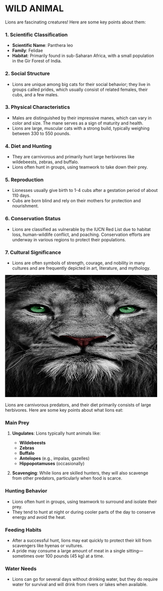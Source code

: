 # WILD ANIMAL
Lions are fascinating creatures! Here are some key points about them:

### 1. **Scientific Classification**
   - **Scientific Name**: Panthera leo
   - **Family**: Felidae
   - **Habitat**: Primarily found in sub-Saharan Africa, with a small population in the Gir Forest of India.

### 2. **Social Structure**
   - Lions are unique among big cats for their social behavior; they live in groups called prides, which usually consist of related females, their cubs, and a few males.

### 3. **Physical Characteristics**
   - Males are distinguished by their impressive manes, which can vary in color and size. The mane serves as a sign of maturity and health.
   - Lions are large, muscular cats with a strong build, typically weighing between 330 to 550 pounds.

### 4. **Diet and Hunting**
   - They are carnivorous and primarily hunt large herbivores like wildebeests, zebras, and buffalo.
   - Lions often hunt in groups, using teamwork to take down their prey.

### 5. **Reproduction**
   - Lionesses usually give birth to 1-4 cubs after a gestation period of about 110 days.
   - Cubs are born blind and rely on their mothers for protection and nourishment.

### 6. **Conservation Status**
   - Lions are classified as vulnerable by the IUCN Red List due to habitat loss, human-wildlife conflict, and poaching. Conservation efforts are underway in various regions to protect their populations.

### 7. **Cultural Significance**
   - Lions are often symbols of strength, courage, and nobility in many cultures and are frequently depicted in art, literature, and mythology.
   <img src="./image/loin M.jpg" width="500px" height="400px">

   Lions are carnivorous predators, and their diet primarily consists of large herbivores. Here are some key points about what lions eat:

### Main Prey
1. **Ungulates**: Lions typically hunt animals like:
   - **Wildebeests**
   - **Zebras**
   - **Buffalo**
   - **Antelopes** (e.g., impalas, gazelles)
   - **Hippopotamuses** (occasionally)

2. **Scavenging**: While lions are skilled hunters, they will also scavenge from other predators, particularly when food is scarce.

### Hunting Behavior
- Lions often hunt in groups, using teamwork to surround and isolate their prey.
- They tend to hunt at night or during cooler parts of the day to conserve energy and avoid the heat.

### Feeding Habits
- After a successful hunt, lions may eat quickly to protect their kill from scavengers like hyenas or vultures.
- A pride may consume a large amount of meat in a single sitting—sometimes over 100 pounds (45 kg) at a time.

### Water Needs
- Lions can go for several days without drinking water, but they do require water for survival and will drink from rivers or lakes when available.


     
